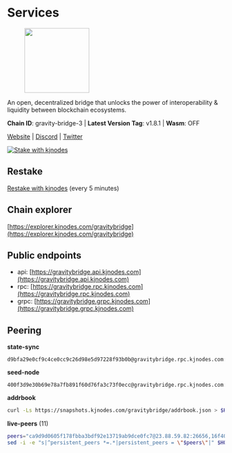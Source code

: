 # Services

<figure><img src="https://raw.githubusercontent.com/kj89/testnet_manuals/main/pingpub/logos/gravitybridge.png" width="150" alt=""><figcaption></figcaption></figure>

An open, decentralized bridge that unlocks the power of  interoperability & liquidity between blockchain ecosystems.

**Chain ID**: gravity-bridge-3 | **Latest Version Tag**: v1.8.1 | **Wasm**: OFF

[Website](https://www.gravitybridge.net) | [Discord](https://discord.gg/ARV8dTSjAk) | [Twitter](https://twitter.com/gravity_bridge)

[![Stake with kjnodes](https://i.ibb.co/cr44Q8j/button-stake-with-kjnodes.png)](https://restake.app/gravitybridge/gravityvaloper1nw3uavthnjwsgrrjzav2wdg9m0pw7k4fc7hvlz)

## Restake

[Restake with kjnodes](https://restake.app/gravitybridge/gravityvaloper1nw3uavthnjwsgrrjzav2wdg9m0pw7k4fc7hvlz) (every 5 minutes)
## Chain explorer
[https://explorer.kjnodes.com/gravitybridge](https://explorer.kjnodes.com/gravitybridge)

## Public endpoints

* api: [https://gravitybridge.api.kjnodes.com](https://gravitybridge.api.kjnodes.com)
* rpc: [https://gravitybridge.rpc.kjnodes.com](https://gravitybridge.rpc.kjnodes.com)
* grpc: [https://gravitybridge.grpc.kjnodes.com](https://gravitybridge.grpc.kjnodes.com)

## Peering

**state-sync**

```text
d9bfa29e0cf9c4ce0cc9c26d98e5d97228f93b0b@gravitybridge.rpc.kjnodes.com:26656
```

**seed-node**

```text
400f3d9e30b69e78a7fb891f60d76fa3c73f0ecc@gravitybridge.rpc.kjnodes.com:26659
```

**addrbook**
```bash
curl -Ls https://snapshots.kjnodes.com/gravitybridge/addrbook.json > $HOME/.gravity/config/addrbook.json
```

**live-peers** (11)
```bash
peers="ca9d9d0605f178fbba3bdf92e13719ab9dce0fc7@23.88.59.82:26656,16f40620f1b1942246015f35c40dd9fc84e51b01@66.94.124.27:26656,ddf8f9ff250f760228c667d256d16ed4f1880c27@65.109.43.75:27010,373803026c47e18b718283921662b85cf0fbc695@47.52.111.198:25656,e5a11a1a8a36f0910755d0fc3546e8e3198283da@18.156.199.4:26656,bfd8af9f3af0d9d48d5eb53eacb6862e6eca932b@195.201.202.39:26656,7a05c69e10c76348e4fadeda5e0803ff4804e183@188.34.180.92:26656,5be48b960e6fc61c0879e86854b9f05d3ddc3522@46.4.91.49:27656,d9bfa29e0cf9c4ce0cc9c26d98e5d97228f93b0b@65.109.88.38:26656,2acf8add94531707982f17b91192866ad02de504@154.12.227.186:26656,1cab2a9034532b5a83a6469537da9c296c2ea09d@65.108.73.25:46656"
sed -i -e "s|^persistent_peers *=.*|persistent_peers = \"$peers\"|" $HOME/.gravity/config/config.toml
```
